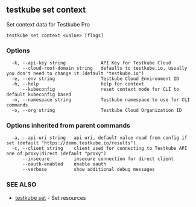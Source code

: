 ## testkube set context

Set context data for Testkube Pro

```
testkube set context <value> [flags]
```

### Options

```
  -k, --api-key string             API Key for Testkube Cloud
      --cloud-root-domain string   defaults to testkube.io, usually you don't need to change it (default "testkube.io")
  -e, --env string                 Testkube Cloud Environment ID
  -h, --help                       help for context
      --kubeconfig                 reset context mode for CLI to default kubeconfig based
  -n, --namespace string           Testkube namespace to use for CLI commands
  -o, --org string                 Testkube Cloud Organization ID
```

### Options inherited from parent commands

```
  -a, --api-uri string   api uri, default value read from config if set (default "https://demo.testkube.io/results")
  -c, --client string    client used for connecting to Testkube API one of proxy|direct (default "proxy")
      --insecure         insecure connection for direct client
      --oauth-enabled    enable oauth
      --verbose          show additional debug messages
```

### SEE ALSO

* [testkube set](testkube_set.md)	 - Set resources

